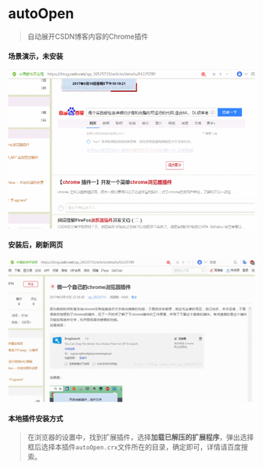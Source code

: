 # autoOpen

> 自动展开CSDN博客内容的Chrome插件

#### 场景演示，未安装
![gif](https://raw.githubusercontent.com/BlueDriver/autoOpen/master/gif/gif1.gif)

#### 安装后，刷新网页
![gif](https://raw.githubusercontent.com/BlueDriver/autoOpen/master/gif/gif2.gif)

#### 本地插件安装方式

> 在浏览器的设置中，找到扩展插件，选择**加载已解压的扩展程序**，弹出选择框后选择本插件`autoOpen.crx`文件所在的目录，确定即可，详情请百度搜索。
